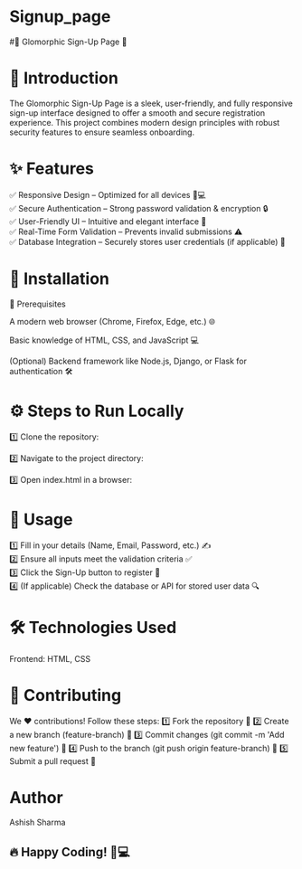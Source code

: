 # Signup_page
#🌟 Glomorphic Sign-Up Page 🌟

# 🚀 Introduction

The Glomorphic Sign-Up Page is a sleek, user-friendly, and fully responsive sign-up interface designed to offer a smooth and secure registration experience. This project combines modern design principles with robust security features to ensure seamless onboarding.

# ✨ Features

✅ Responsive Design – Optimized for all devices 📱💻<br>
✅ Secure Authentication – Strong password validation & encryption 🔒<br>
✅ User-Friendly UI – Intuitive and elegant interface 🎨<br>
✅ Real-Time Form Validation – Prevents invalid submissions ⚠️<br>
✅ Database Integration – Securely stores user credentials (if applicable) 💾<br>

# 🔧 Installation

📌 Prerequisites

A modern web browser (Chrome, Firefox, Edge, etc.) 🌐

Basic knowledge of HTML, CSS, and JavaScript 💻

(Optional) Backend framework like Node.js, Django, or Flask for authentication 🛠️

# ⚙️ Steps to Run Locally

1️⃣ Clone the repository:

2️⃣ Navigate to the project directory:

3️⃣ Open index.html in a browser:

# 🎯 Usage

1️⃣ Fill in your details (Name, Email, Password, etc.) ✍️<br>
2️⃣ Ensure all inputs meet the validation criteria ✅<br>
3️⃣ Click the Sign-Up button to register 🔘<br>
4️⃣ (If applicable) Check the database or API for stored user data 🔍<br>

# 🛠️ Technologies Used

Frontend: HTML, CSS

# 🤝 Contributing

We ❤️ contributions! Follow these steps:
1️⃣ Fork the repository 🍴
2️⃣ Create a new branch (feature-branch) 🌿
3️⃣ Commit changes (git commit -m 'Add new feature') 📝
4️⃣ Push to the branch (git push origin feature-branch) 🚀
5️⃣ Submit a pull request 🔄

# Author
Ashish Sharma

## 🔥 Happy Coding! 🚀💻
